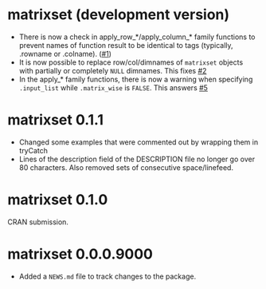 # matrixset (development version)

* There is now a check in apply_row_\*/apply_column_\* family functions to
  prevent names of function result to be identical to tags (typically, .rowname
  or .colname). ([#1](https://github.com/pascalcroteau/matrixset/issues/1))
* It is now possible to replace row/col/dimnames of `matrixset` objects with
  partially or completely `NULL` dimnames. This fixes
  [#2](https://github.com/pascalcroteau/matrixset/issues/2)
* In the apply_* family functions, there is now a warning when specifying 
  `.input_list` while `.matrix_wise` is `FALSE`. This answers
   [#5](https://github.com/pascalcroteau/matrixset/issues/5)

# matrixset 0.1.1

* Changed some examples that were commented out by wrapping them in tryCatch
* Lines of the description field of the DESCRIPTION file no longer go over 80
  characters. Also removed sets of consecutive space/linefeed.

# matrixset 0.1.0

CRAN submission.

# matrixset 0.0.0.9000

* Added a `NEWS.md` file to track changes to the package.
